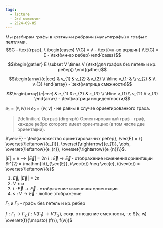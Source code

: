 ```yaml
---
tags:
  - lecture
  - 2nd-semester
  - 2024-09-05
---
```

Мы разбирам графы в кратными ребрами (мультиграфы) и графы с пелтлями.
$$G - \text{граф}, \ \begin{cases}
V(G) = V - \text{мн-во вершин} \\
E(G) = E - \text{мн-во ребер}
\end{cases}$$

$$\begin{gather}
E \subset V \times V (\text{для графов без петель и кр. ребер})
\end{gather}$$

$$\begin{array}{c|ccc}
 & v_{1} & v_{2} & v_{2} \\
\hline v_{1} &  \\
v_{2} &  \\
v_{3}
\end{array} - \text{матрица смежности}$$

$$\begin{array}{c|ccc}
 & e_{1} & e_{2} & e_{3} \\
\hline v_{1} \\
v_{2} \\
v_{3}
\end{array} - \text{матрица инцидентности}$$

$e_{1} = (v, w)$ и $e_{2} = (w, v)$ - не равны в случае ориентированного графа.

> [!definition] Орграф (dirgraph)
> Ориентированный граф - граф, каждое ребро которого имеет ориентацию (в том числе две ориентации).

$\vec{E} - \text{множество ориентированных ребер}, \vec{E} = \{ \overset{\leftarrow}{e_{1}}, \overset{\rightarrow}{e_{1}}, \dots, \overset{\leftarrow}{e_{n}}, \overset{\rightarrow}{e_{n}}\}$.

$|E| = n \implies |\vec{E}| = 2n$
$i: \vec{E} \to \vec{E}$ - отображение изменения ориентации
$i^{2} = \mathrm{Id}_{\vec{E}}, i(\vec{e}) \neq \vec{e}, i(\vec{e}) = \overset{\leftarrow}{e}$

1. $\vec{E}$, $|\vec{E}| = 2n$
2. $V \neq \varnothing$
3. $i: \vec{E} \to \vec{E}$ - отображение изменения ориентации
4. $s: V \to \vec{E}$ - любое отображение

$\Gamma_{1}$ и $\Gamma_{2}$ - графы без петель и кр. ребер

$f: \Gamma_{1} \to \Gamma_{2}$
$f: V(\Gamma_{1}) \to V(\Gamma_{2})$, сохр. отношение смежности, т.е $(v, w) \overset{f}{\mapsto} (f(v), f(w))$








